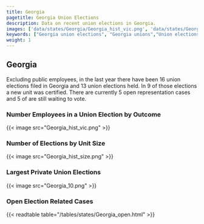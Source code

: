 ```yaml
---
title: Georgia
pagetitle: Georgia Union Elections
description: Data on recent union elections in Georgia.
images: ['data/states/Georgia/Georgia_hist_vic.png', 'data/states/Georgia/Georgia_hist_size.png', 'data/states/Georgia/Georgia_10.png']
keywords: ["Georgia union elections", "Georgia unions","Union elections"]
weight: 1
---
```

##  Georgia

Excluding public employees, in the last year there have been 16 union elections filed in Georgia and 13 union elections held. In 9 of those elections a new unit was certified. There are currently 5 open representation cases and 5 of are still waiting to vote.

### Number Employees in a Union Election by Outcome
{{< image src="Georgia_hist_vic.png" >}}

### Number of Elections by Unit Size
{{< image src="Georgia_hist_size.png" >}}

### Largest Private Union Elections
{{< image src="Georgia_10.png" >}}

### Open Election Related Cases
{{< readtable table="/tables/states/Georgia_open.html" >}}


